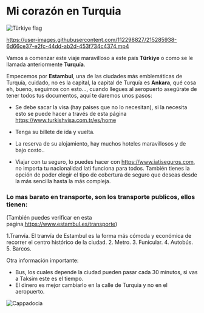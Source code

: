 # **Mi corazón en Turquia**
![Türkiye flag](https://upload.wikimedia.org/wikipedia/commons/0/0a/Turkey_flag.jpg "Türkiye")



https://user-images.githubusercontent.com/112298827/215285938-6d66ce37-e2fc-44dd-ab2d-453f734c4374.mp4


Vamos a comenzar este viaje maravilloso a este país  **Türkiye** o como se le llamada anteriormente **Turquía**.

Empecemos por **Estambul**, una de las ciudades más emblemáticas de Turquía, cuidado, no es la capital, la capital de Turquía es **Ankara**, qué cosa eh, bueno, seguimos con esto..., cuando llegues al aeropuerto asegúrate de tener todos tus documentos, aquí te daremos unos pasos:

- Se debe sacar la visa (hay paises que no lo necesitan), si la necesita esto se puede hacer a través de esta página https://www.turkishvisa.com.tr/es/home

- Tenga su billete de ida y vuelta. 

- La reserva de su alojamiento, hay muchos hoteles maravillosos y de bajo costo..

- Viajar con tu seguro, lo puedes hacer con https://www.iatiseguros.com, no importa tu nacionalidad Iati funciona para todos. También tienes la opción de poder elegir el tipo de cobertura de seguro que deseas desde la más sencilla hasta la más compleja.

### Lo mas barato en transporte, son los transporte publicos, ellos tienen:  
(También puedes verificar en esta pagina,https://www.estambul.es/transporte)

1.Tranvía. El tranvía de Estambul es la forma más cómoda y económica de recorrer el centro histórico de la ciudad.
2. Metro. 
3. Funicular.
4. Autobús.
5. Barcos.

Otra información importante: 

- Bus, los cuales depende la ciudad pueden pasar cada 30 minutos, si vas a Taksim este es el tiempo.
- El dinero es mejor cambiarlo en la calle de Turquia y no en el aeropuerto. 

![Cappadocia](https://i.pinimg.com/564x/be/09/a5/be09a56e0fd876b2e9354ded3d22bd4d.jpg "Cappadocia")

